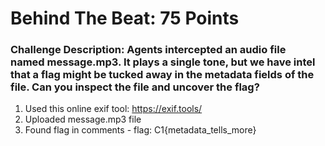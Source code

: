 # Behind The Beat: 75 Points

### Challenge Description: Agents intercepted an audio file named message.mp3. It plays a single tone, but we have intel that a flag might be tucked away in the metadata fields of the file. Can you inspect the file and uncover the flag?

1. Used this online exif tool: https://exif.tools/
2. Uploaded message.mp3 file
3. Found flag in comments - flag: C1{metadata_tells_more}
